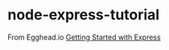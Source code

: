 # node-express-tutorial
From Egghead.io [Getting Started with Express](https://egghead.io/lessons/node-js-getting-started-with-express-up-and-running)
